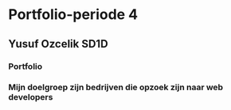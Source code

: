 # Portfolio-periode 4

## Yusuf Ozcelik SD1D

### Portfolio

### Mijn doelgroep zijn bedrijven die opzoek zijn naar web developers

